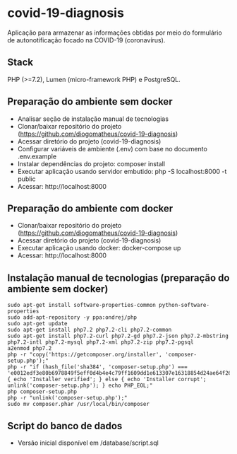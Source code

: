 # covid-19-diagnosis

Aplicação para armazenar as informações obtidas por meio do formulário de autonotificação focado na COVID-19 (coronavírus).

## Stack

PHP (>=7.2), Lumen (micro-framework PHP) e PostgreSQL.

## Preparação do ambiente sem docker

- Analisar seção de instalação manual de tecnologias
- Clonar/baixar repositório do projeto (https://github.com/diogomatheus/covid-19-diagnosis)
- Acessar diretório do projeto (covid-19-diagnosis)
- Configurar variáveis de ambiente (.env) com base no documento .env.example
- Instalar dependências do projeto: composer install
- Executar aplicação usando servidor embutido: php -S localhost:8000 -t public
- Acessar: http://localhost:8000

## Preparação do ambiente com docker

- Clonar/baixar repositório do projeto (https://github.com/diogomatheus/covid-19-diagnosis)
- Acessar diretório do projeto (covid-19-diagnosis)
- Executar aplicação usando docker: docker-compose up
- Acessar: http://localhost:8000

## Instalação manual de tecnologias (preparação do ambiente sem docker)

```
sudo apt-get install software-properties-common python-software-properties
sudo add-apt-repository -y ppa:ondrej/php
sudo apt-get update
sudo apt-get install php7.2 php7.2-cli php7.2-common
sudo apt-get install php7.2-curl php7.2-gd php7.2-json php7.2-mbstring php7.2-intl php7.2-mysql php7.2-xml php7.2-zip php7.2-pgsql
a2enmod php7.2
php -r "copy('https://getcomposer.org/installer', 'composer-setup.php');"
php -r "if (hash_file('sha384', 'composer-setup.php') === 'e0012edf3e80b6978849f5eff0d4b4e4c79ff1609dd1e613307e16318854d24ae64f26d17af3ef0bf7cfb710ca74755a') { echo 'Installer verified'; } else { echo 'Installer corrupt'; unlink('composer-setup.php'); } echo PHP_EOL;"
php composer-setup.php
php -r "unlink('composer-setup.php');"
sudo mv composer.phar /usr/local/bin/composer
```

## Script do banco de dados

- Versão inicial disponível em /database/script.sql
